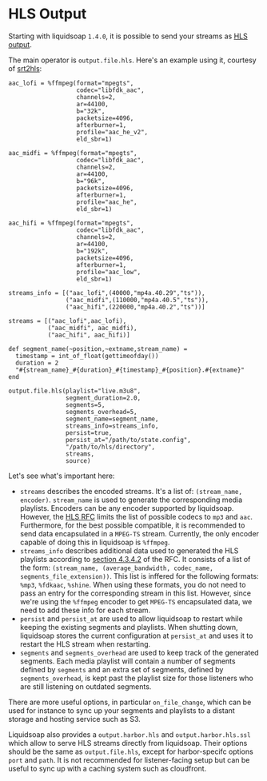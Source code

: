 HLS Output
==========

Starting with liquidsoap `1.4.0`, it is possible to send your streams as [HLS output](https://en.wikipedia.org/wiki/HTTP_Live_Streaming).

The main operator is `output.file.hls`. Here's an example using it, courtesy of [srt2hls](https://github.com/mbugeia/srt2hls):

```liquidsoap
aac_lofi = %ffmpeg(format="mpegts",
                   codec="libfdk_aac",
                   channels=2,
                   ar=44100,
                   b="32k",
                   packetsize=4096,
                   afterburner=1,
                   profile="aac_he_v2",
                   eld_sbr=1)

aac_midfi = %ffmpeg(format="mpegts",
                   codec="libfdk_aac",
                   channels=2,
                   ar=44100,
                   b="96k",
                   packetsize=4096,
                   afterburner=1,
                   profile="aac_he",
                   eld_sbr=1)

aac_hifi = %ffmpeg(format="mpegts",
                   codec="libfdk_aac",
                   channels=2,
                   ar=44100,
                   b="192k",
                   packetsize=4096,
                   afterburner=1,
                   profile="aac_low",
                   eld_sbr=1)

streams_info = [("aac_lofi",(40000,"mp4a.40.29","ts")),
                ("aac_midfi",(110000,"mp4a.40.5","ts")),
                ("aac_hifi",(220000,"mp4a.40.2","ts"))]
                
streams = [("aac_lofi",aac_lofi), 
           ("aac_midfi", aac_midfi), 
           ("aac_hifi", aac_hifi)]
                
def segment_name(~position,~extname,stream_name) =
  timestamp = int_of_float(gettimeofday())
  duration = 2
  "#{stream_name}_#{duration}_#{timestamp}_#{position}.#{extname}"
end             

output.file.hls(playlist="live.m3u8",
                segment_duration=2.0,
                segments=5,
                segments_overhead=5,
                segment_name=segment_name,
                streams_info=streams_info,
                persist=true,
                persist_at="/path/to/state.config",
                "/path/to/hls/directory",
                streams,
                source)
```

Let's see what's important here:

* `streams` describes the encoded streams. It's a list of: `(stream_name, encoder)`. `stream_name` is used to generate
  the corresponding media playlists. Encoders can be any encoder supported by liquidsoap. However, the [HLS RFC](https://tools.ietf.org/html/rfc8216)
  limits the list of possible codecs to `mp3` and `aac`. Furthermore, for the best possible compatible, it is recommended
  to send data encapsulated in a `MPEG-TS` stream. Currently, the only encoder capable of doing this in liquidsoap is `%ffmpeg`.
* `streams_info` describes additional data used to generated the HLS playlists according to
  [section 4.3.4.2](https://tools.ietf.org/html/rfc8216#section-4.3.4.2) of the RFC. It consists of a list
  of the form: `(stream_name, (average_bandwidth, codec_name, segments_file_extension))`. This list is inffered for the following formats:
  `%mp3`, `%fdkaac`, `%shine`. When using these formats, you do not need to pass an entry for the corresponding stream in this
  list. However, since we're using the `%ffmpeg` encoder to get `MPEG-TS` encapsulated data, we need to add 
  these info for each stream.
* `persist` and `persist_at` are used to allow liquidsoap to restart while keeping the existing segments and playlists. When
  shutting down, liquidsoap stores the current configuration at `persist_at` and uses it to restart the HLS stream when
  restarting.
* `segments` and `segments_overhead` are used to keep track of the generated segments. Each media playlist will contain
  a number of segments defined by `segments` and an extra set of segments, defined by `segments_overhead`, is kept past the playlist size for those
   listeners who are still listening on outdated segments.
   
There are more useful options, in particular `on_file_change`, which can be used for instance to sync up your segments and playlists
to a distant storage and hosting service such as S3.

Liquidsoap also provides a `output.harbor.hls` and `output.harbor.hls.ssl` which allow to serve HLS streams directly from
liquidsoap. Their options should be the same as `output.file.hls`, except for harbor-specifc options `port` and `path`. It is 
not recommended for listener-facing setup but can be useful to sync up with a caching system such as cloudfront.
   
